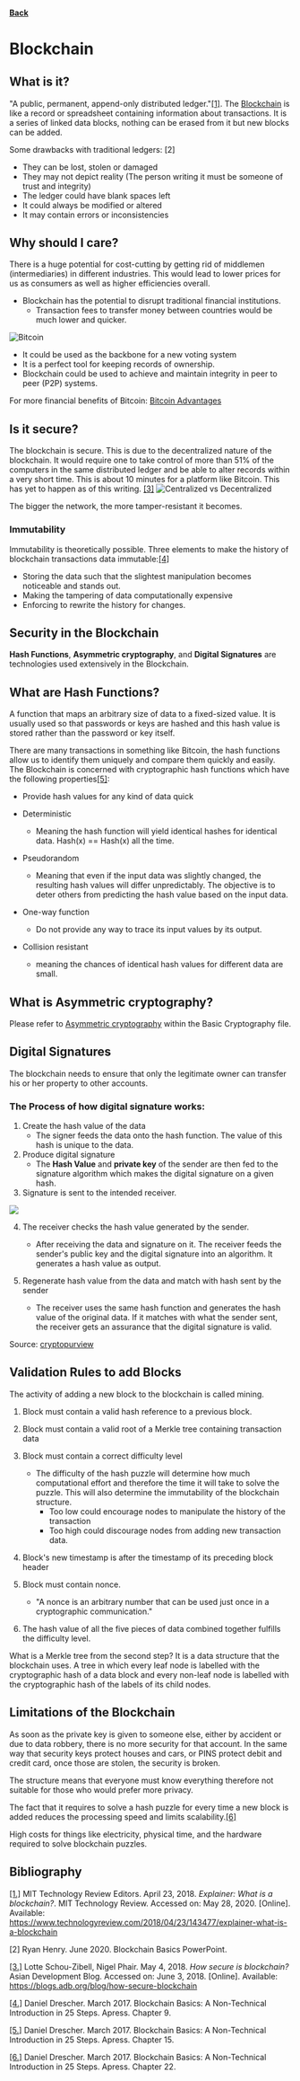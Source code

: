 #### [Back](./README.md)

# Blockchain

## What is it?
"A public, permanent, append-only distributed ledger."[[1]](https://www.technologyreview.com/2018/04/23/143477/explainer-what-is-a-blockchain/). The [Blockchain](https://en.wikipedia.org/wiki/Blockchain) is like a record or spreadsheet containing information about transactions. It is a series of linked data blocks, nothing can be erased from it but new blocks can be added.

Some drawbacks with traditional ledgers: [2]
* They can be lost, stolen or damaged
* They may not depict reality (The person writing it must be someone of trust and integrity)
* The ledger could have blank spaces left
* It could always be modified or altered
* It may contain errors or inconsistencies

## Why should I care?

There is a huge potential for cost-cutting by getting rid of middlemen (intermediaries) in different industries. This would lead to lower prices for us as consumers as well as higher efficiencies overall.
* Blockchain has the potential to disrupt traditional financial institutions.
    * Transaction fees to transfer money between countries would be much lower and quicker.

![Bitcoin](https://static.coindesk.com/wp-content/uploads/2018/11/dark-bitcoin-710x458.jpg?format=webp)
* It could be used as the backbone for a new voting system
* It is a perfect tool for keeping records of ownership.
* Blockchain could be used to achieve and maintain integrity in peer to peer (P2P) systems. 

For more financial benefits of Bitcoin: [Bitcoin Advantages](https://www.investopedia.com/ask/answers/100314/what-are-advantages-paying-bitcoin.asp#:~:text=Very%20Low%20Transaction%20Fees%20for,a%20major%20advantage%20for%20travelers)

## Is it secure?
 The blockchain is secure. This is due to the decentralized nature of the blockchain. It would require one to take control  of more than 51% of the computers in the same distributed ledger and be able to alter records within a very short time. This is about 10 minutes for a platform like Bitcoin. This has yet to happen as of this writing. [[3]](https://blogs.adb.org/blog/how-secure-blockchain)
![Centralized vs Decentralized](https://www.bitdegree.org/tutorials/wp-content/uploads/2018/06/centralized-vs-decentralized-1-1.jpg)

The bigger the network, the more tamper-resistant it becomes. 

### Immutability
Immutability is theoretically possible. Three elements to make the history of blockchain transactions data immutable:[[4]](https://learning.oreilly.com/library/view/blockchain-basics-a/9781484226049/A436689_1_En_16_Chapter.html)
* Storing the data such that the slightest manipulation becomes noticeable and stands out.
* Making the tampering of data computationally expensive
* Enforcing to rewrite the history for changes. 

## Security in the Blockchain
**Hash Functions**, **Asymmetric cryptography**, and **Digital Signatures** are technologies used extensively in the Blockchain.

## What are Hash Functions?
A function that maps an arbitrary size of data to a fixed-sized value. It is usually used so that passwords or keys are hashed and this hash value is stored rather than the password or key itself.

There are many transactions in something like Bitcoin, the hash functions allow us to identify them uniquely and compare them quickly and easily.
The Blockchain is concerned with cryptographic hash functions which have the following properties[[5]](https://www.amazon.com/Blockchain-Basics-Non-Technical-Introduction-Steps/dp/1484226038):
* Provide hash values for any kind of data quick
* Deterministic
    * Meaning the hash function will yield identical hashes for identical data. Hash(x) == Hash(x) all the time.
    
* Pseudorandom
    * Meaning that even if the input data was slightly changed, the resulting hash values will differ unpredictably. The objective is to deter others from predicting the hash value based on the input data.
* One-way function
    * Do not provide any way to trace its input values by its output.
* Collision resistant 
    * meaning the chances of identical hash values for different data are small.
    
## What is Asymmetric cryptography?
Please refer to [Asymmetric cryptography](https://github.com/TheCountOfPeru/IT-Security-For-Dummies/blob/master/Basic%20Cryptography.md) within the Basic Cryptography file.
## Digital Signatures
The blockchain needs to ensure that only the legitimate owner can transfer his or her property to other accounts. 

### The Process of how digital signature works:

1. Create the hash value of the data
    * The signer feeds the data onto the hash function. The value of this hash is unique to the data.
2. Produce digital signature
    * The **Hash Value** and **private key** of the sender are then fed to the signature algorithm which makes the digital signature on a given hash.
3. Signature is sent to the intended receiver.

![](https://cryptopurview.com/wp-content/uploads/2019/07/image-2.png)

4. The receiver checks the hash value generated by the sender.
    * After receiving the data and signature on it. The receiver feeds the sender's public key and the digital signature into an algorithm. It generates a hash value as output.

5. Regenerate hash value from the data and match with hash sent by the sender
    * The receiver uses the same hash function and generates the hash value of the original data. If it matches with what the sender sent, the receiver gets an assurance that the digital signature is valid. 

Source: [cryptopurview](https://cryptopurview.com/how-digital-signature-work-and-use-in-blockchain/)

## Validation Rules to add Blocks
The activity of adding a new block to the blockchain is called mining.
1. Block must contain a valid hash reference to a previous block.
2. Block must contain a valid root of a Merkle tree containing transaction data
3. Block must contain a correct difficulty level
    * The difficulty of the hash puzzle will determine how much computational effort and therefore the time it will take to solve the puzzle. This will also determine the immutability of the blockchain structure. 
        * Too low could encourage nodes to manipulate the history of the transaction
        * Too high could discourage nodes from adding new transaction data. 
4. Block's new timestamp is after the timestamp of its preceding block header
5. Block must contain nonce. 
    * "A nonce is an arbitrary number that can be used just once in a cryptographic communication."

6. The hash value of all the five pieces of data combined together fulfills the difficulty level.

What is a Merkle tree from the second step?
It is a data structure that the blockchain uses. A tree in which every leaf node is labelled with the cryptographic hash of a data block and every non-leaf node is labelled with the cryptographic hash of the labels of its child nodes.

## Limitations of the Blockchain

As soon as the private key is given to someone else, either by accident or due to data robbery, there is no more security for that account. In the same way that security keys protect houses and cars, or PINS protect debit and credit card, once those are stolen, the security is broken.

The structure means that everyone must know everything therefore not suitable for those who would prefer more privacy.

The fact that it requires to solve a hash puzzle for every time a new block is added reduces the processing speed and limits scalability.[[6]](https://learning.oreilly.com/library/view/blockchain-basics-a/9781484226049/A436689_1_En_22_Chapter.html)

High costs for things like electricity, physical time, and the hardware required to solve blockchain puzzles.

## Bibliography

[[1.]](https://www.technologyreview.com/2018/04/23/143477/explainer-what-is-a-blockchain/) MIT Technology Review Editors. April 23, 2018. <em> Explainer: What is a blockchain?</em>. MIT Technology Review. Accessed on: May 28, 2020. [Online]. Available: https://www.technologyreview.com/2018/04/23/143477/explainer-what-is-a-blockchain

[2] Ryan Henry. June 2020. Blockchain Basics PowerPoint. 

[[3.]](https://blogs.adb.org/blog/how-secure-blockchain) Lotte Schou-Zibell, Nigel Phair. May 4, 2018. <em> How secure is blockchain?</em> Asian Development Blog. Accessed on: June 3, 2018. [Online]. Available: https://blogs.adb.org/blog/how-secure-blockchain

[[4.]](https://learning.oreilly.com/library/view/blockchain-basics-a/9781484226049/) Daniel Drescher. March 2017. Blockchain Basics: A Non-Technical Introduction in 25 Steps. Apress. Chapter 9.

[[5.]](https://learning.oreilly.com/library/view/blockchain-basics-a/9781484226049/) Daniel Drescher. March 2017. Blockchain Basics: A Non-Technical Introduction in 25 Steps. Apress. Chapter 15.

[[6.]](https://learning.oreilly.com/library/view/blockchain-basics-a/9781484226049/) Daniel Drescher. March 2017. Blockchain Basics: A Non-Technical Introduction in 25 Steps. Apress. Chapter 22.